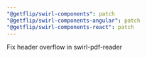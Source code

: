 ```yaml
---
"@getflip/swirl-components": patch
"@getflip/swirl-components-angular": patch
"@getflip/swirl-components-react": patch
---
```


Fix header overflow in swirl-pdf-reader
